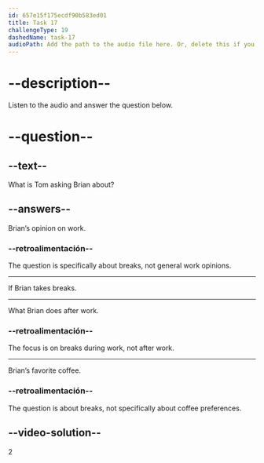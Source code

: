 ```yaml
---
id: 657e15f175ecdf90b583ed01
title: Task 17
challengeType: 19
dashedName: task-17
audioPath: Add the path to the audio file here. Or, delete this if you don't have audio.
---
```


<!-- (audio) Tom: Do you take breaks?

Brian: I take short breaks to stretch, have some coffee, or chat with colleagues. It helps me relax and focus. -->

# --description--

Listen to the audio and answer the question below.

# --question--

## --text--

What is Tom asking Brian about?

## --answers--

Brian’s opinion on work.

### --retroalimentación--

The question is specifically about breaks, not general work opinions.

---

If Brian takes breaks.

---

What Brian does after work.

### --retroalimentación--

The focus is on breaks during work, not after work.

---

Brian’s favorite coffee.

### --retroalimentación--

The question is about breaks, not specifically about coffee preferences.

## --video-solution--

2
